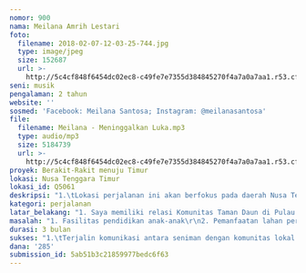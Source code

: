 ```yaml
---
nomor: 900
nama: Meilana Amrih Lestari
foto:
  filename: 2018-02-07-12-03-25-744.jpg
  type: image/jpeg
  size: 152687
  url: >-
    http://5c4cf848f6454dc02ec8-c49fe7e7355d384845270f4a7a0a7aa1.r53.cf2.rackcdn.com/da971943-2497-419a-ac24-d3fc1f65aa34/2018-02-07-12-03-25-744.jpg
seni: musik
pengalaman: 2 tahun
website: ''
sosmed: 'Facebook: Meilana Santosa; Instagram: @meilanasantosa'
file:
  filename: Meilana - Meninggalkan Luka.mp3
  type: audio/mp3
  size: 5184739
  url: >-
    http://5c4cf848f6454dc02ec8-c49fe7e7355d384845270f4a7a0a7aa1.r53.cf2.rackcdn.com/091de1d0-0dec-437f-b043-5fa72548b70f/Meilana%20-%20Meninggalkan%20Luka.mp3
proyek: Berakit-Rakit menuju Timur
lokasi: Nusa Tenggara Timur
lokasi_id: Q5061
deskripsi: "1.\tLokasi perjalanan ini akan berfokus pada daerah Nusa Tenggara Timur bersama Komunitas Taman Daun yang meiliki basis 35 lokasi taman baca. Gambaran program di NTT antara lain :\r\na) Pementasan karya-karya saya (dalam bentuk lagu) di 10 lokasi taman baca.\r\nb) Workshop pemanfaatan sampah domestik secara sederhana pada warga sekitar tanam baca.\r\nc) Menanam dengan memanfaatkan bahan-bahan di sekitar tempat tinggal.\r\nd) Melihat lahan pertanian dan permasalahan yang dihadapi.\r\ne) Saling berbagi ilmu apapun dengan masyarakat yang dikunjungi.\r\n\r\n2.\tSelama perjalanan saya akan didampingi oleh 3 orang kawan yang akan membantu dalam pementasan dan dokumentasi.\r\n\r\n3.\tPerjalanan akan dilanjutkan menuju ke arah barat diantaranya Nusa Tenggara Barat, Bali, Jawa Timur, dan berakhir di Jawa Tengah. Gambaran program:\r\na) Masing-masing provinsi diambil  dua-tiga Kota/Kabupaten sebagai lokasi pementasan karya. Pelaku seni akan menghubungi jaringan-jaringan yang ada di Nusa Tenggara Barat, Bali, Jawa Timur, dan Jawa Tengah.\r\nb) Dalam setiap pementasan akan dibuka donasi untuk Komunitas Taman Daun guna menunjang kegiatan belajar anak-anak, seperti alat tulis, seragam, sepatu, buku, dll."
kategori: perjalanan
latar_belakang: "1. Saya memiliki relasi Komunitas Taman Daun di Pulau Lembata (35 lokasi taman baca di NNT) yang bergerak pada pendidikan anak-anak dan dikelola secara mandiri. Berdasarkan informasi dan dokumentasi, anak-anak memiliki semangat belajar tinggi namun kekurangan sarana dan prasarana belajar. Saya harap, saya dapat melihat langsung keadaan masyarakat NNT, mengabarkan permasalahan yang terjadi disana lewat karya seni musik maupun jaringan yang saya miliki.\r\n\r\n2. Saya mempelajari ilmu pertanian. Berdasarkan informasi dari Komunitas Taman Daun, mayoritas masyarakat NTT belum bisa memanfaatkan lahan garapan. Saya ingin berbagi tentang praktik pertanian yang disesuaikan dengan kondisi sosial-budaya setempat.\r\n\r\n3. Saya tertarik dengan usaha pelestarian lingkungan ekosistem. Kawasan Indonesia Tengah memiliki sumberdaya laut yang kaya. Harapannya, saya bisa menyumbangkan ide-ide usaha menjaga/mempertahankan lingkungan alam yang dikemas dengan cara menarik seperti: workshop daur ulang sampah domestik dan menanam secara sederhana.\r\n\r\n4. Saya berkesenian di bidang musik. Berdasarkan pengalaman yang saya alami, seni musik memudahkan saya dalam menyampaikan pesan yang berhubungan dengan kelestarian lingkungan ekosistem.\r\n\r\n5. Saya tertarik bertemu orang-orang baru dengan latar belakang budaya yang berbeda dari kebudayaan saya. Semoga dengan proyek ini, antara pelaku seni dan masyarakat yang dikunjungi bisa saling mengispirasi dan memberi dampak positif terhadap lingkungan ekosistem."
masalah: "1. Fasilitas pendidikan anak-anak\r\n2. Pemanfaatan lahan pertanian untuk budidaya\r\n3. Kesadaran masyarakat menjaga lingkungan hidup"
durasi: 3 bulan
sukses: "1.\tTerjalin komunikasi antara seniman dengan komunitas lokal.\r\n2.\tAda kegiatan berlanjut pada komunitas lokal dalam upaya menjaga kelestarian lingkungan ekosistem.\r\n3.\tSemakin banyak orang tahu tentang permasalah pendidikan dan pertanian yang dialami masyarakat NTT.\r\n4.\tAda orang yang tergerak berdonasi bagi pendidikan anak-anak Taman Daun, Nusa Tenggara Timur."
dana: '285'
submission_id: 5ab51b3c21859977bedc6f63
---
```

